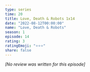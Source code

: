 ```yaml
---
type: series
time: 20
title: Love, Death & Robots 1x14
date: "2022-08-12T00:00:00"
name: "Love, Death & Robots"
season: 1
episode: 14
rating: 3
ratingEmoji: "⭐️⭐️⭐️"
share: false
---
```


*[No review was written for this episode]*